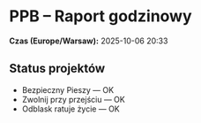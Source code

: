 # PPB – Raport godzinowy
**Czas (Europe/Warsaw):** 2025-10-06 20:33

## Status projektów
- Bezpieczny Pieszy — OK
- Zwolnij przy przejściu — OK
- Odblask ratuje życie — OK

